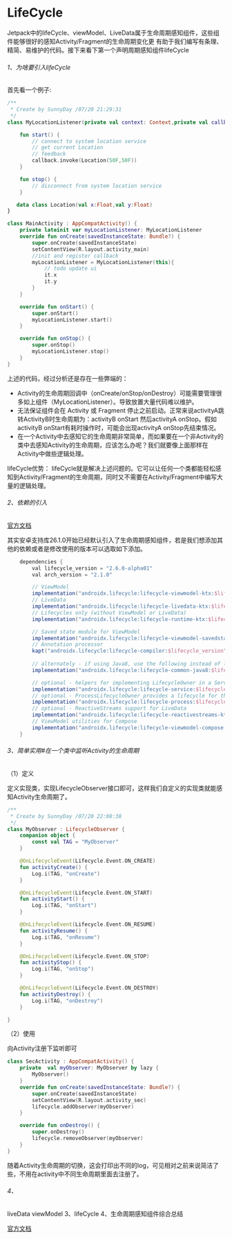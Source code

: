 # LifeCycle

Jetpack中的lifeCycle、viewModel、LiveData属于生命周期感知组件，这些组件能够很好的感知Activity/Fragment的生命周期变化更
有助于我们编写有条理、精简、易维护的代码。接下来看下第一个声明周期感知组件lifeCycle

###### 1、为啥要引入lifeCycle

首先看一个例子:

```kotlin
/**
 * Create by SunnyDay /07/20 21:29:31
 */
class MyLocationListener(private val context: Context,private val callback:(Location)->Unit) {

    fun start() {
        // connect to system location service
        // get current Location
        // feedback
        callback.invoke(Location(50F,50F))
    }

    fun stop() {
        // disconnect from system location service
    }

   data class Location(val x:Float,val y:Float)
}
```

```kotlin
class MainActivity : AppCompatActivity() {
    private lateinit var myLocationListener: MyLocationListener
    override fun onCreate(savedInstanceState: Bundle?) {
        super.onCreate(savedInstanceState)
        setContentView(R.layout.activity_main)
        //init and register callback
        myLocationListener = MyLocationListener(this){
            // todo update ui
            it.x
            it.y
        }
    }

    override fun onStart() {
        super.onStart()
        myLocationListener.start()
    }

    override fun onStop() {
        super.onStop()
        myLocationListener.stop()
    }
}
```

上述的代码，经过分析还是存在一些弊端的：

- Activity的生命周期回调中（onCreate/onStop/onDestroy）可能需要管理很多如上组件（MyLocationListener）。导致放置大量代码难以维护。
- 无法保证组件会在 Activity 或 Fragment 停止之前启动。正常来说activityA跳转ActivityB时生命周期为：activityB onStart 然后activityA onStop。假如activityB onStart有耗时操作时，可能会出现activityA onStop先结束情况。
- 在一个Activity中去感知它的生命周期非常简单，而如果要在一个非Activity的类中去感知Activity的生命周期，应该怎么办呢？我们就要像上面那样在Activity中做些逻辑处理。

lifeCycle优势： lifeCycle就是解决上述问题的。它可以让任何一个类都能轻松感知到Activity/Fragment的生命周期，同时又不需要在Activity/Fragment中编写大量的逻辑处理。

###### 2、依赖的引入

[官方文档](https://developer.android.google.cn/jetpack/androidx/releases/lifecycle#declaring_dependencies)

其实安卓支持库26.1.0开始已经默认引入了生命周期感知组件，若是我们想添加其他的依赖或者是修改使用的版本可以选取如下添加。

```groovy
    dependencies {
        val lifecycle_version = "2.6.0-alpha01"
        val arch_version = "2.1.0"

        // ViewModel
        implementation("androidx.lifecycle:lifecycle-viewmodel-ktx:$lifecycle_version")
        // LiveData
        implementation("androidx.lifecycle:lifecycle-livedata-ktx:$lifecycle_version")
        // Lifecycles only (without ViewModel or LiveData)
        implementation("androidx.lifecycle:lifecycle-runtime-ktx:$lifecycle_version")

        // Saved state module for ViewModel
        implementation("androidx.lifecycle:lifecycle-viewmodel-savedstate:$lifecycle_version")
        // Annotation processor
        kapt("androidx.lifecycle:lifecycle-compiler:$lifecycle_version")
    
        // alternately - if using Java8, use the following instead of lifecycle-compiler
        implementation("androidx.lifecycle:lifecycle-common-java8:$lifecycle_version")

        // optional - helpers for implementing LifecycleOwner in a Service
        implementation("androidx.lifecycle:lifecycle-service:$lifecycle_version")
        // optional - ProcessLifecycleOwner provides a lifecycle for the whole application process
        implementation("androidx.lifecycle:lifecycle-process:$lifecycle_version")
        // optional - ReactiveStreams support for LiveData
        implementation("androidx.lifecycle:lifecycle-reactivestreams-ktx:$lifecycle_version")
        // ViewModel utilities for Compose
        implementation("androidx.lifecycle:lifecycle-viewmodel-compose:$lifecycle_version")
    }
```
###### 3、简单实用#在一个类中监听Activity的生命周期

（1）定义

定义实现类，实现LifecycleObserver接口即可，这样我们自定义的实现类就能感知Activity生命周期了。

```kotlin
/**
 * Create by SunnyDay /07/20 22:08:38
 */
class MyObserver : LifecycleObserver {
    companion object {
        const val TAG = "MyObserver"
    }

    @OnLifecycleEvent(Lifecycle.Event.ON_CREATE)
    fun activityCreate() {
        Log.i(TAG, "onCreate")
    }

    @OnLifecycleEvent(Lifecycle.Event.ON_START)
    fun activityStart() {
        Log.i(TAG, "onStart")
    }

    @OnLifecycleEvent(Lifecycle.Event.ON_RESUME)
    fun activityResume() {
        Log.i(TAG, "onResume")
    }

    @OnLifecycleEvent(Lifecycle.Event.ON_STOP)
    fun activityStop() {
        Log.i(TAG, "onStop")
    }

    @OnLifecycleEvent(Lifecycle.Event.ON_DESTROY)
    fun activityDestroy() {
        Log.i(TAG, "onDestroy")
    }

}
```

（2）使用

向Activity注册下监听即可

```kotlin
class SecActivity : AppCompatActivity() {
    private  val myObserver: MyObserver by lazy {
        MyObserver()
    }
    override fun onCreate(savedInstanceState: Bundle?) {
        super.onCreate(savedInstanceState)
        setContentView(R.layout.activity_sec)
        lifecycle.addObserver(myObserver)
    }

    override fun onDestroy() {
        super.onDestroy()
        lifecycle.removeObserver(myObserver)
    }
}
```
随着Activity生命周期的切换，这会打印出不同的log，可见相对之前来说简洁了些，不用在activity中不同生命周期里面去注册了。

###### 4、

liveData
viewModel
3、lifeCycle
4、生命周期感知组件综合总结

[官方文档](https://developer.android.google.cn/topic/libraries/architecture/lifecycle)